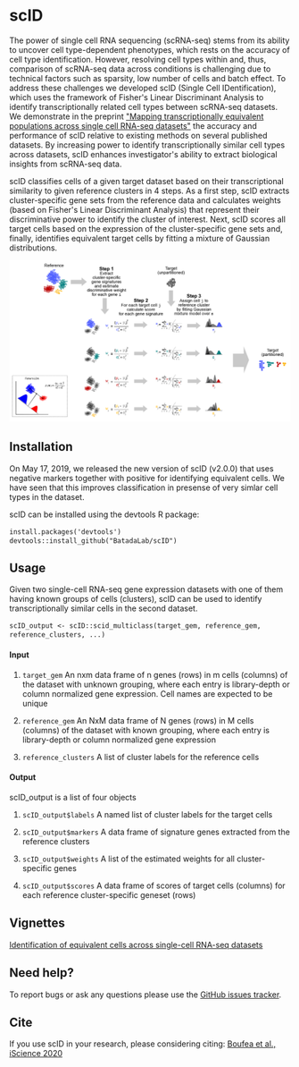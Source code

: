 # scID

The power of single cell RNA sequencing (scRNA-seq) stems from its ability to uncover cell type-dependent phenotypes, which rests on the accuracy of cell type identification. However, resolving cell types within and, thus, comparison of scRNA-seq data across conditions is challenging due to technical factors such as sparsity, low number of cells and batch effect. To address these challenges we developed scID (Single Cell IDentification), which uses the framework of Fisher's Linear Discriminant Analysis to identify transcriptionally related cell types between scRNA-seq datasets. We demonstrate in the preprint ["Mapping transcriptionally equivalent populations across single cell RNA-seq datasets"](https://www.biorxiv.org/content/10.1101/470203v1) the accuracy and performance of scID relative to existing methods on several published datasets. By increasing power to identify transcriptionally similar cell types across datasets, scID enhances investigator's ability to extract biological insights from scRNA-seq data.

scID classifies cells of a given target dataset based on their transcriptional similarity to given reference clusters in 4 steps. As a first step, scID extracts cluster-specific gene sets from the reference data and calculates weights (based on Fisher's Linear Discriminant Analysis) that represent their discriminative power to identify the cluster of interest. Next, scID scores all target cells based on the expression of the cluster-specific gene sets and, finally, identifies equivalent target cells by fitting a mixture of Gaussian distributions. 

![](./assets/images/scID_pipeline.png)


## Installation
On May 17, 2019, we released the new version of scID (v2.0.0) that uses negative markers together with positive for identifying equivalent cells. We have seen that this improves classification in presense of very simlar cell types in the dataset.

scID can be installed using the devtools R package:
```
install.packages('devtools')
devtools::install_github("BatadaLab/scID")
```

## Usage
Given two single-cell RNA-seq gene expression datasets with one of them having known groups of cells (clusters), scID can be used to identify transcriptionally similar cells in the second dataset. 

```
scID_output <- scID::scid_multiclass(target_gem, reference_gem, reference_clusters, ...)
```
#### Input
1. ```target_gem``` An nxm data frame of n genes (rows) in m cells (columns) of the dataset with unknown grouping, where each entry is library-depth or column normalized gene expression. Cell names are expected to be unique

2. ```reference_gem``` An NxM data frame of N genes (rows) in M cells (columns) of the dataset with known grouping, where each entry is library-depth or column normalized gene expression 

3. ```reference_clusters``` A list of cluster labels for the reference cells

#### Output

scID_output is a list of four objects 

1. ```scID_output$labels``` A named list of cluster labels for the target cells

2. ```scID_output$markers``` A data frame of signature genes extracted from the reference clusters 

3. ```scID_output$weights``` A list of the estimated weights for all cluster-specific genes 

4. ```scID_output$scores``` A data frame of scores of target cells (columns) for each reference cluster-specific geneset (rows)

## Vignettes

[Identification of equivalent cells across single-cell RNA-seq datasets](./vignettes/Mapping_example.md)

## Need help?
To report bugs or ask any questions please use the [GitHub issues tracker](https://github.com/BatadaLab/scID/issues).

## Cite
If you use scID in your research, please considering citing:
[Boufea et al., iScience 2020](https://www.sciencedirect.com/science/article/pii/S2589004220300985?via%3Dihub)





